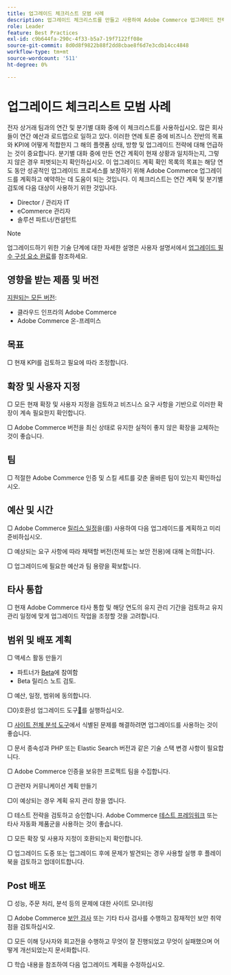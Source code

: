 ```yaml
---
title: 업그레이드 체크리스트 모범 사례
description: 업그레이드 체크리스트를 만들고 사용하여 Adobe Commerce 업그레이드 전략을 계획하는 방법을 알아봅니다.
role: Leader
feature: Best Practices
exl-id: c9b644fa-290c-4f33-b5a7-19f7122ff08e
source-git-commit: 8d0d8f9822b88f2dd8cbae8f6d7e3cdb14cc4848
workflow-type: tm+mt
source-wordcount: '511'
ht-degree: 0%

---
```


# 업그레이드 체크리스트 모범 사례

전자 상거래 팀과의 연간 및 분기별 대화 중에 이 체크리스트를 사용하십시오. 많은 회사들이 연간 예산과 로드맵으로 일하고 있다. 이러한 연례 토론 중에 비즈니스 전반의 목표와 KPI에 어떻게 적합한지 그 해의 플랫폼 상태, 방향 및 업그레이드 전략에 대해 언급하는 것이 중요합니다. 분기별 대화 중에 만든 연간 계획이 현재 상황과 일치하는지, 그렇지 않은 경우 피벗되는지 확인하십시오. 이 업그레이드 계획 확인 목록의 목표는 해당 연도 동안 성공적인 업그레이드 프로세스를 보장하기 위해 Adobe Commerce 업그레이드를 계획하고 예약하는 데 도움이 되는 것입니다. 이 체크리스트는 연간 계획 및 분기별 검토에 다음 대상이 사용하기 위한 것입니다.

- Director / 관리자 IT
- eCommerce 관리자
- 솔루션 파트너/컨설턴트

>[!NOTE]
>
>업그레이드하기 위한 기술 단계에 대한 자세한 설명은 사용자 설명서에서 [업그레이드 필수 구성 요소 완료](../../../upgrade/prepare/prerequisites.md)를 참조하세요.

## 영향을 받는 제품 및 버전

[지원되는 모든 버전](../../../release/versions.md):

- 클라우드 인프라의 Adobe Commerce
- Adobe Commerce 온-프레미스

## 목표

▢ 현재 KPI를 검토하고 필요에 따라 조정합니다.

## 확장 및 사용자 지정

▢ 모든 현재 확장 및 사용자 지정을 검토하고 비즈니스 요구 사항을 기반으로 이러한 확장이 계속 필요한지 확인합니다.

▢ Adobe Commerce 버전을 최신 상태로 유지한 실적이 좋지 않은 확장을 교체하는 것이 좋습니다.

## 팀

▢ 적절한 Adobe Commerce 인증 및 스킬 세트를 갖춘 올바른 팀이 있는지 확인하십시오.

## 예산 및 시간

▢ Adobe Commerce [릴리스 일정](../../../release/schedule.md)을(를) 사용하여 다음 업그레이드를 계획하고 미리 준비하십시오.

▢ 예상되는 요구 사항에 따라 채택할 버전(전체 또는 보안 전용)에 대해 논의합니다.

▢ 업그레이드에 필요한 예산과 팀 용량을 확보합니다.

## 타사 통합

▢ 현재 Adobe Commerce 타사 통합 및 해당 연도의 유지 관리 기간을 검토하고 유지 관리 일정에 맞게 업그레이드 작업을 조정할 것을 고려합니다.

## 범위 및 배포 계획

▢ 액세스 활동 만들기

- 파트너가 [Beta](../../../release/beta.md)에 참여함
- Beta 릴리스 노트 검토.

▢ 예산, 일정, 범위에 동의합니다.

▢0&rbrace;호환성 업그레이드 도구[&#128279;](../../../upgrade/upgrade-compatibility-tool/overview.md)를 실행하십시오.

▢ [사이트 전체 분석 도구](../../../tools/site-wide-analysis-tool/intro.md)에서 식별된 문제를 해결하려면 업그레이드를 사용하는 것이 좋습니다.

▢ 문서 종속성과 PHP 또는 Elastic Search 버전과 같은 기술 스택 변경 사항이 필요합니다.

▢ Adobe Commerce 인증을 보유한 프로젝트 팀을 수집합니다.

▢ 관련자 커뮤니케이션 계획 만들기

▢이 예상되는 경우 계획 유지 관리 창을 엽니다.

▢ 테스트 전략을 검토하고 승인합니다. Adobe Commerce [테스트 프레임워크](https://developer.adobe.com/commerce/testing/) 또는 타사 자동화 제품군을 사용하는 것이 좋습니다.

▢ 모든 확장 및 사용자 지정이 호환되는지 확인합니다.

▢ 업그레이드 도중 또는 업그레이드 후에 문제가 발견되는 경우 사용할 실행 후 플레이북을 검토하고 업데이트합니다.

## Post 배포

▢ 성능, 주문 처리, 분석 등의 문제에 대한 사이트 모니터링

▢ Adobe Commerce [보안 검사](https://account.magento.com/scanner/dashboard/) 또는 기타 타사 검사를 수행하고 잠재적인 보안 취약점을 검토하십시오.

▢ 모든 이해 당사자와 회고전을 수행하고 무엇이 잘 진행되었고 무엇이 실패했으며 어떻게 개선되었는지 문서화합니다.

▢ 학습 내용을 참조하여 다음 업그레이드 계획을 수정하십시오.
